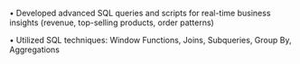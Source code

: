 •	Developed advanced SQL queries and scripts for real-time business insights (revenue, top-selling products, order patterns)

•	Utilized SQL techniques: Window Functions, Joins, Subqueries, Group By, Aggregations
